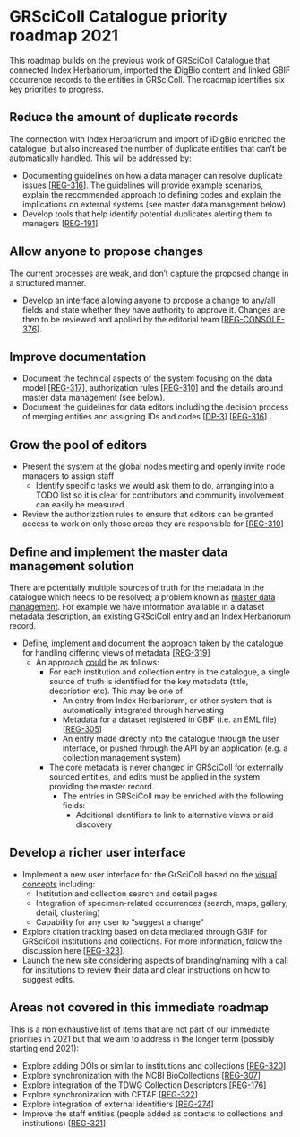 # GRSciColl Catalogue priority roadmap 2021

This roadmap builds on the previous work of GRSciColl Catalogue that connected Index Herbariorum, imported the iDigBio content and linked GBIF occurrence records to the entities in GRSciColl. The roadmap identifies six key priorities to progress.

## Reduce the amount of duplicate records

The connection with Index Herbariorum and import of iDigBio enriched the catalogue, but also increased the number of duplicate entities that can’t be automatically handled. This will be addressed by:

*   Documenting guidelines on how a data manager can resolve duplicate issues [[REG-316](https://github.com/gbif/registry/issues/316)]. The guidelines will provide example scenarios, explain the recommended approach to defining codes and explain the implications on external systems (see master data management below).
*   Develop tools that help identify potential duplicates alerting them to managers [[REG-191](https://github.com/gbif/registry/issues/191)] 


## Allow anyone to propose changes

The current processes are weak, and don’t capture the proposed change in a structured manner.

*   Develop an interface allowing anyone to propose a change to any/all fields and state whether they have authority to approve it. Changes are then to be reviewed and applied by the editorial team [[REG-CONSOLE-376](https://github.com/gbif/registry-console/issues/376)]. 

## Improve documentation

*   Document the technical aspects of the system focusing on the data model [[REG-317](https://github.com/gbif/registry/issues/317)], authorization rules [[REG-310](https://github.com/gbif/registry/issues/310)] and the details around master data management (see below).
*   Document the guidelines for data editors including the decision process of merging entities and assigning IDs and codes [[DP-3](https://github.com/gbif/data-products/issues/3)] [[REG-316](https://github.com/gbif/registry/issues/316)]. 

## Grow the pool of editors

*   Present the system at the global nodes meeting and openly invite node managers to assign staff 
    *   Identify specific tasks we would ask them to do, arranging into a TODO list so it is clear for contributors and community involvement can easily be measured.
*   Review the authorization rules to ensure that editors can be granted access to work on only those areas they are responsible for [[REG-310](https://github.com/gbif/registry/issues/310)] 

## Define and implement the master data management solution

There are potentially multiple sources of truth for the metadata in the catalogue which needs to be resolved; a problem known as [master data management](https://en.wikipedia.org/wiki/Master_data_management). For example we have information available in a dataset metadata description, an existing GRSciColl entry and an Index Herbariorum record.

*   Define, implement and document the approach taken by the catalogue for handling differing views of metadata [[REG-319](https://github.com/gbif/registry/issues/319)] 
    *   An approach <span style="text-decoration:underline;">could</span> be as follows: 
        *   For each institution and collection entry in the catalogue, a single source of truth is identified for the key metadata (title, description etc). This may be one of: 
            *   An entry from Index Herbariorum, or other system that is automatically integrated through harvesting
            *   Metadata for a dataset registered in GBIF (i.e. an EML file) [[REG-305](https://github.com/gbif/registry/issues/305)] 
            *   An entry made directly into the catalogue through the user interface, or pushed through the API by an application (e.g. a collection management system) 
        *   The core metadata is never changed in GRSciColl for externally sourced entities, and edits must be applied in the system providing the master record.
            *   The entries in GRSciColl may be enriched with the following fields:
                *   Additional identifiers to link to alternative views or aid discovery 

## Develop a richer user interface

*   Implement a new user interface for the GrSciColl based on the [visual concepts](http://labs.gbif.org/visual-concepts/) including:
    *   Institution and collection search and detail pages
    *   Integration of specimen-related occurrences (search, maps, gallery, detail, clustering)
    *   Capability for any user to “suggest a change”
*   Explore citation tracking based on data mediated through GBIF for GRSciColl institutions and collections. For more information, follow the discussion here [[REG-323](https://github.com/gbif/registry/issues/323)].
*   Launch the new site considering aspects of branding/naming with a call for institutions to review their data and clear instructions on how to suggest edits.


## Areas not covered in this immediate roadmap

This is a non exhaustive list of items that are not part of our immediate priorities in 2021 but that we aim to address in the longer term (possibly starting end 2021):

*   Explore adding DOIs or similar to institutions and collections [[REG-320](https://github.com/gbif/registry/issues/320)]
*   Explore synchronization with the NCBI BioCollections [[REG-307](https://github.com/gbif/registry/issues/307)] 
*   Explore integration of the TDWG Collection Descriptors [[REG-176](https://github.com/gbif/registry/issues/176)]
*   Explore synchronization with CETAF [[REG-322](https://github.com/gbif/registry/issues/322)] 
*   Explore integration of external identifiers [[REG-274]](https://github.com/gbif/registry/issues/274)
*   Improve the staff entities (people added as contacts to collections and institutions) [[REG-321](https://github.com/gbif/registry/issues/321)] 
